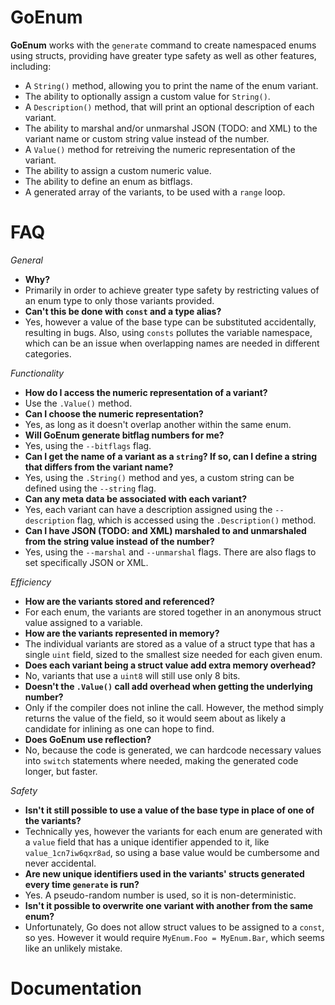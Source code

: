 # GoEnum

**GoEnum** works with the `generate` command to create namespaced enums using structs, providing have greater type safety as well as other features, including:

 - A `String()` method, allowing you to print the name of the enum variant.
 - The ability to optionally assign a custom value for `String()`.
 - A `Description()` method, that will print an optional description of each variant.
 - The ability to marshal and/or unmarshal JSON (TODO: and XML) to the variant name or custom string value instead of the number.
 - A `Value()` method for retreiving the numeric representation of the variant.
 - The ability to assign a custom numeric value.
 - The ability to define an enum as bitflags.
 - A generated array of the variants, to be used with a `range` loop.
 

# FAQ
*General*
 - **Why?**
  - Primarily in order to achieve greater type safety by restricting values of an enum type to only those variants provided.
 - **Can't this be done with `const` and a type alias?**
  - Yes, however a value of the base type can be substituted accidentally, resulting in bugs. Also, using `consts` pollutes the variable namespace, which can be an issue when overlapping names are needed in different categories.

*Functionality*
 - **How do I access the numeric representation of a variant?**
  - Use the `.Value()` method.
 - **Can I choose the numeric representation?**
  - Yes, as long as it doesn't overlap another within the same enum.
 - **Will GoEnum generate bitflag numbers for me?**
  - Yes, using the `--bitflags` flag.
 - **Can I get the name of a variant as a `string`? If so, can I define a string that differs from the variant name?**
  - Yes, using the `.String()` method and yes, a custom string can be defined using the `--string` flag.
 - **Can any meta data be associated with each variant?**
  - Yes, each variant can have a description assigned using the `--description` flag, which is accessed using the `.Description()` method.
 - **Can I have JSON (TODO: and XML) marshaled to and unmarshaled from the string value instead of the number?**
  - Yes, using the `--marshal` and `--unmarshal` flags. There are also flags to set specifically JSON or XML.

*Efficiency*
 - **How are the variants stored and referenced?**
  - For each enum, the variants are stored together in an anonymous struct value assigned to a variable.
 - **How are the variants represented in memory?**
  - The individual variants are stored as a value of a struct type that has a single `uint` field, sized to the smallest size needed for each given enum.
 - **Does each variant being a struct value add extra memory overhead?**
  - No, variants that use a `uint8` will still use only 8 bits.
 - **Doesn't the `.Value()` call add overhead when getting the underlying number?**
  - Only if the compiler does not inline the call. However, the method simply returns the value of the field, so it would seem about as likely a candidate for inlining as one can hope to find.
 - **Does GoEnum use reflection?**
  - No, because the code is generated, we can hardcode necessary values into `switch` statements where needed, making the generated code longer, but faster.

*Safety*
 - **Isn't it still possible to use a value of the base type in place of one of the variants?**
  - Technically yes, however the variants for each enum are generated with a `value` field that has a unique identifier appended to it, like `value_1cn7iw6qxr8ad`, so using a base value would be cumbersome and never accidental.
 - **Are new unique identifiers used in the variants' structs generated every time `generate` is run?**
  - Yes. A pseudo-random number is used, so it is non-deterministic.
 - **Isn't it possible to overwrite one variant with another from the same enum?**
  - Unfortunately, Go does not allow struct values to be assigned to a `const`, so yes. However it would require `MyEnum.Foo = MyEnum.Bar`, which seems like an unlikely mistake.


# Documentation
